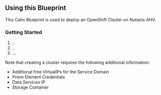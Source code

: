 ## Using this Blueprint
This Calm Blueprint is used to deploy an OpenShift Clsuter on Nutanix AHV.

### Getting Started
1. ..
1. ..
1. ...

Note that creating a cluster requires the following additional information:
  - Additional free VirtualIPs for the Service Domain
  - Prism Element Credentials
  - Data Services IP
  - Storage Container
